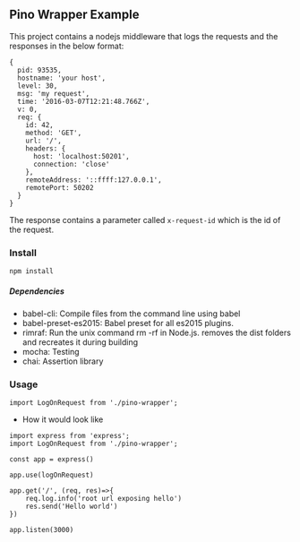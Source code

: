 ## Pino Wrapper Example
This project contains a nodejs middleware that logs the requests and the responses in the below format:
```
{
  pid: 93535,
  hostname: 'your host',
  level: 30,
  msg: 'my request',
  time: '2016-03-07T12:21:48.766Z',
  v: 0,
  req: {
    id: 42,
    method: 'GET',
    url: '/',
    headers: {
      host: 'localhost:50201',
      connection: 'close'
    },
    remoteAddress: '::ffff:127.0.0.1',
    remotePort: 50202
  }
}
```
The response contains a parameter called `x-request-id` which is the id of the request.

### Install
`npm install`
 ##### Dependencies
  - babel-cli: Compile files from the command line using babel
  - babel-preset-es2015: Babel preset for all es2015 plugins.
  - rimraf: Run the unix command rm -rf in Node.js. removes the dist folders and 
  recreates it during building
  - mocha: Testing
  - chai: Assertion library


### Usage
`import LogOnRequest from './pino-wrapper';`
 - How it would look like
```
import express from 'express';
import LogOnRequest from './pino-wrapper';

const app = express()

app.use(logOnRequest)

app.get('/', (req, res)=>{
    req.log.info('root url exposing hello')
    res.send('Hello world')
})

app.listen(3000)
```